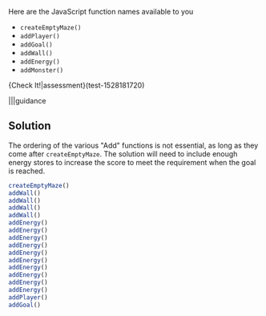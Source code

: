 
Here are the JavaScript function names available to you

- `createEmptyMaze()`
- `addPlayer()`
- `addGoal()`
- `addWall()`
- `addEnergy()`
- `addMonster()`

{Check It!|assessment}(test-1528181720)

|||guidance
## Solution

The ordering of the various "Add" functions is not essential, as long as they come after `createEmptyMaze`. The solution will need to include enough energy stores to increase the score to meet the requirement when the goal is reached.

```javascript
createEmptyMaze()
addWall()
addWall()
addWall()
addWall()
addEnergy()
addEnergy()
addEnergy()
addEnergy()
addEnergy()
addEnergy()
addEnergy()
addEnergy()
addEnergy()
addEnergy()
addPlayer()
addGoal()
```